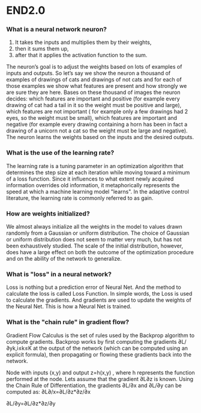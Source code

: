 # END2.0

### What is a neural network neuron?

1. It takes the inputs and multiplies them by their weights,
2. then it sums them up,
3. after that it applies the activation function to the sum.

The neuron’s goal is to adjust the weights based on lots of examples of inputs and outputs. So let’s say we show the neuron a thousand of examples of drawings of cats and drawings of not cats and for each of those examples we show what features are present and how strongly we are sure they are here. Bases on these thousand of images the neuron decides:
which features are important and positive (for example every drawing of cat had a tail in it so the weight must be positive and large),
which features are not important ( for example only a few drawings had 2 eyes, so the weight must be small),
which features are important and negative (for example every drawing containing a horn has been in fact a drawing of a unicorn not a cat so the weight must be large and negative).
The neuron learns the weights based on the inputs and the desired outputs.


### What is the use of the learning rate?
The learning rate is a tuning parameter in an optimization algorithm that determines the step size at each iteration while moving toward a minimum of a loss function. Since it influences to what extent newly acquired information overrides old information, it metaphorically represents the speed at which a machine learning model "learns". In the adaptive control literature, the learning rate is commonly referred to as gain.


### How are weights initialized?
We almost always initialize all the weights in the model to values drawn randomly from a Gaussian or uniform distribution. The choice of Gaussian or uniform distribution does not seem to matter very much, but has not been exhaustively studied. The scale of the initial distribution, however, does have a large effect on both the outcome of the optimization procedure and on the ability of the network to generalize.

### What is "loss" in a neural network?
Loss is nothing but a prediction error of Neural Net. And the method to calculate the loss is called Loss Function.
In simple words, the Loss is used to calculate the gradients. And gradients are used to update the weights of the Neural Net. This is how a Neural Net is trained.


### What is the "chain rule" in gradient flow?
Gradient Flow Calculus is the set of rules used by the Backprop algorithm to compute gradients. Backprop works by first computing the gradients  ∂L/∂yk,i≤k≤K  at the output of the network (which can be computed using an explicit formula), then propagating or flowing these gradients back into the network. 

Node with inputs  (x,y)  and output  z=h(x,y) , where  h  represents the function performed at the node. Lets assume that the gradient  ∂L∂z  is known. Using the Chain Rule of Differentiation, the gradients  ∂L/∂x  and  ∂L/∂y  can be computed as:
∂L∂/x=∂L/∂z*∂z/∂x
 
∂L/∂y=∂L/∂z*∂z/∂y
